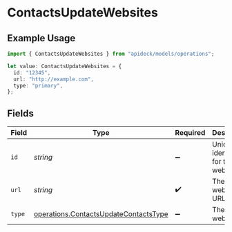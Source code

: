 # ContactsUpdateWebsites

## Example Usage

```typescript
import { ContactsUpdateWebsites } from "apideck/models/operations";

let value: ContactsUpdateWebsites = {
  id: "12345",
  url: "http://example.com",
  type: "primary",
};
```

## Fields

| Field                                                                                          | Type                                                                                           | Required                                                                                       | Description                                                                                    | Example                                                                                        |
| ---------------------------------------------------------------------------------------------- | ---------------------------------------------------------------------------------------------- | ---------------------------------------------------------------------------------------------- | ---------------------------------------------------------------------------------------------- | ---------------------------------------------------------------------------------------------- |
| `id`                                                                                           | *string*                                                                                       | :heavy_minus_sign:                                                                             | Unique identifier for the website                                                              | 12345                                                                                          |
| `url`                                                                                          | *string*                                                                                       | :heavy_check_mark:                                                                             | The website URL                                                                                | http://example.com                                                                             |
| `type`                                                                                         | [operations.ContactsUpdateContactsType](../../models/operations/contactsupdatecontactstype.md) | :heavy_minus_sign:                                                                             | The type of website                                                                            | primary                                                                                        |